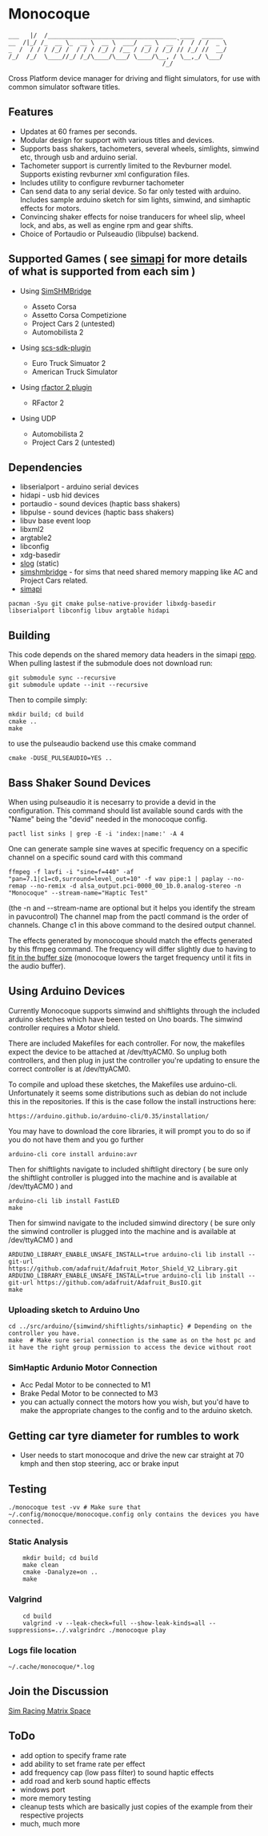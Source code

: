 # Monocoque
```
___   |/  /____________________________________ ____  ______ 
__  /|_/ /_  __ \_  __ \  __ \  ___/  __ \  __ `/  / / /  _ \
_  /  / / / /_/ /  / / / /_/ / /__ / /_/ / /_/ // /_/ //  __/
/_/  /_/  \____//_/ /_/\____/\___/ \____/\__, / \__,_/ \___/ 
                                           /_/
```
Cross Platform device manager for driving and flight simulators, for use with common simulator software titles.

## Features
- Updates at 60 frames per seconds.
- Modular design for support with various titles and devices.
- Supports bass shakers, tachometers, several wheels, simlights, simwind etc, through usb and arduino serial.
- Tachometer support is currently  limited to the Revburner model. Supports existing revburner xml configuration files.
- Includes utility to configure revburner tachometer
- Can send data to any serial device. So far only tested with arduino. Includes sample arduino sketch for sim lights, simwind, and simhaptic effects for motors.
- Convincing shaker effects for noise tranducers for wheel slip, wheel lock, and abs, as well as engine rpm and gear shifts.
- Choice of Portaudio or Pulseaudio (libpulse) backend.

## Supported Games ( see [simapi](https://github.com/spacefreak18/simapi) for more details of what is supported from each sim )
  - Using [SimSHMBridge](https://github.com/spacefreak18/simshmbridge)
    - Asseto Corsa
    - Assetto Corsa Competizione
    - Project Cars 2 (untested)
    - Automobilista 2
  
  - Using [scs-sdk-plugin](https://github.com/jackz314/scs-sdk-plugin/releases)
    - Euro Truck Simuator 2
    - American Truck Simulator

  - Using [rfactor 2 plugin](https://github.com/schlegp/rF2SharedMemoryMapPlugin_Wine)
    - RFactor 2

  - Using UDP
    - Automobilista 2
    - Project Cars 2 (untested)

## Dependencies
- libserialport - arduino serial devices
- hidapi - usb hid devices
- portaudio - sound devices (haptic bass shakers)
- libpulse - sound devices (haptic bass shakers)
- libuv base event loop
- libxml2
- argtable2
- libconfig
- xdg-basedir
- [slog](https://github.com/kala13x/slog) (static)
- [simshmbridge](https://github.com/spacefreak18/simshmbridge) - for sims that need shared memory mapping like AC and Project Cars related.
- [simapi](https://github.com/spacefreak18/simapi)
```
pacman -Syu git cmake pulse-native-provider libxdg-basedir libserialport libconfig libuv argtable hidapi
```

## Building
This code depends on the shared memory data headers in the simapi [repo](https://github.com/spacefreak18/simapi). When pulling lastest if the submodule does not download run:
```
git submodule sync --recursive
git submodule update --init --recursive
```

Then to compile simply:
```
mkdir build; cd build
cmake ..
make
```

to use the pulseaudio backend use this cmake command
```
cmake -DUSE_PULSEAUDIO=YES ..
```
## Bass Shaker Sound Devices

When using pulseaudio it is necesarry to provide a devid in the configuration. This command should list available sound cards with the "Name" being the "devid" needed in the monocoque config.
```
pactl list sinks | grep -E -i 'index:|name:' -A 4
```
One can generate sample sine waves at specific frequency on a specific channel on a specific sound card with this command
```
ffmpeg -f lavfi -i "sine=f=440" -af "pan=7.1|c1=c0,surround=level_out=10" -f wav pipe:1 | paplay --no-remap --no-remix -d alsa_output.pci-0000_00_1b.0.analog-stereo -n "Monocoque" --stream-name="Haptic Test"
```
(the -n and --stream-name are optional but it helps you identify the stream in pavucontrol)
The channel map from the pactl command is the order of channels. Change c1 in this above command to the desired output channel.

The effects generated by monocoque should match the effects generated by this ffmpeg command. The frequency will differ slightly due to having to [fit in the buffer size](https://stackoverflow.com/questions/40078417/how-to-calculate-minimum-cycles-of-sine-wave-to-have-integer-n-cycles-in-a-buffe)
(monocoque lowers the target frequency until it fits in the audio buffer).

## Using Arduino Devices

Currently Monocoque supports simwind and shiftlights through the included arduino sketches which have been tested on Uno boards. The simwind controller requires a Motor shield.

There are included Makefiles for each controller. For now, the makefiles expect the device to be attached at /dev/ttyACM0. So unplug both controllers, and then plug in just the
controller you're updating to ensure the correct controller is at /dev/ttyACM0.

To compile and upload these sketches, the Makefiles use arduino-cli. Unfortunately it seems some distributions such as debian do not include this in the repositories. If this is
the case follow the install instructions here:
```
https://arduino.github.io/arduino-cli/0.35/installation/
```
You may have to download the core libraries, it will prompt you to do so if you do not have them and you go further
```
arduino-cli core install arduino:avr
```
Then for shiftlights navigate to included shiftlight directory ( be sure only the shiftlight controller is plugged into the machine and is available at /dev/ttyACM0 ) and

```
arduino-cli lib install FastLED
make
```
Then for simwind navigate to the included simwind directory ( be sure only the simwind controller is plugged into the machine and is available at /dev/ttyACM0 ) and
```
ARDUINO_LIBRARY_ENABLE_UNSAFE_INSTALL=true arduino-cli lib install --git-url https://github.com/adafruit/Adafruit_Motor_Shield_V2_Library.git
ARDUINO_LIBRARY_ENABLE_UNSAFE_INSTALL=true arduino-cli lib install --git-url https://github.com/adafruit/Adafruit_BusIO.git
make
```

### Uploading sketch to Arduino Uno
```
cd ../src/arduino/{simwind/shiftlights/simhaptic} # Depending on the controller you have.
make  # Make sure serial connection is the same as on the host pc and it have the right group permission to access the device without root
```

### SimHaptic Ardunio Motor Connection
- Acc Pedal Motor to be connected to M1 
- Brake Pedal Motor to be connected to M3
- you can actually connect the motors how you wish, but you'd have to make the appropriate changes to the config and to the arduino sketch.

## Getting car tyre diameter for rumbles to work
- User needs to start monocoque and drive the new car straight at 70 kmph and then stop steering, acc or brake input 

## Testing
```
./monocoque test -vv # Make sure that ~/.config/monocque/monocoque.config only contains the devices you have connected.
```

### Static Analysis
```
    mkdir build; cd build
    make clean
    cmake -Danalyze=on ..
    make
```

### Valgrind
```
    cd build
    valgrind -v --leak-check=full --show-leak-kinds=all --suppressions=../.valgrindrc ./monocoque play
```

### Logs file location
`~/.cache/monocoque/*.log`

## Join the Discussion
[Sim Racing Matrix Space](https://matrix.to/#/#simracing:matrix.org)

## ToDo
 - add option to specify frame rate
 - add ability to set frame rate per effect
 - add frequency cap (low pass filter) to sound haptic effects
 - add road and kerb sound haptic effects
 - windows port
 - more memory testing
 - cleanup tests which are basically just copies of the example from their respective projects
 - much, much more
